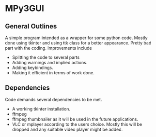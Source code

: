 MPy3GUI
=======
## General Outlines
A simple program intended as a wrapper for some python code. Mostly done using
tkinter and using ttk class for a better appearance. Pretty bad part with the
coding. Improvements include

* Splitting the code to several parts 
* Adding warnings and implied actions.
* Adding keybindings.
* Making it efficient in terms of work done.

## Dependencies
Code demands several dependencies to be met.
* A working tkinter installation.
* ffmpeg
* ffmpeg thumbnailer as it will be used in the future applications.
* VLC or mplayer according to the users choice. Mostly this will be dropped
and any suitable video player might be added.
